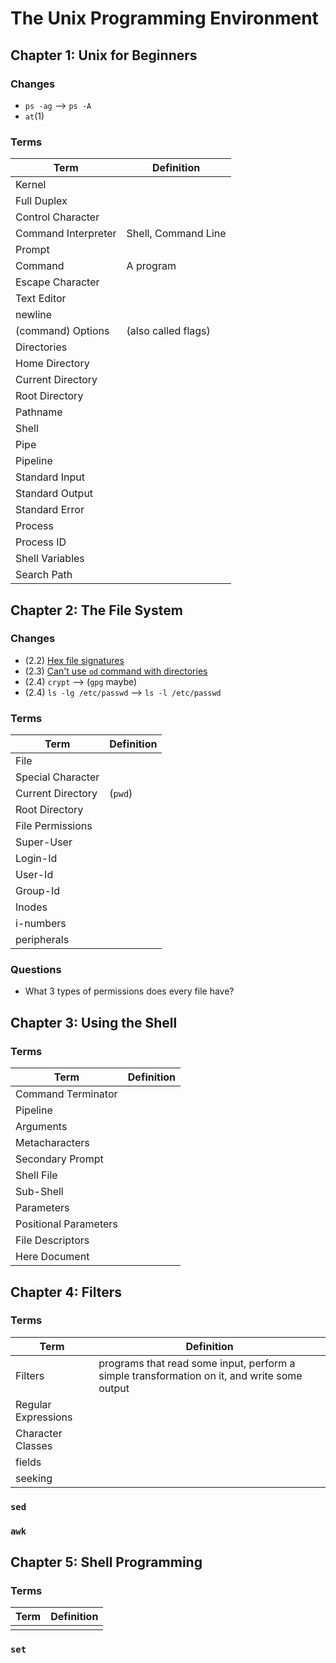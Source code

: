 # The Unix Programming Environment

## Chapter 1: Unix for Beginners

### Changes
- `ps -ag` --> `ps -A`
- `at`(1)

### Terms

| Term                | Definition          |
|---------------------|---------------------|
| Kernel              |                     |
| Full Duplex         |                     |
| Control Character   |                     |
| Command Interpreter | Shell, Command Line |
| Prompt              |                     |
| Command             | A program           |
| Escape Character    |                     |
| Text Editor         |                     |
| newline             |                     |
| (command) Options   | (also called flags) |
| Directories         |                     |
| Home Directory      |                     |
| Current Directory   |                     |
| Root Directory      |                     |
| Pathname            |                     |
| Shell               |                     |
| Pipe                |                     |
| Pipeline            |                     |
| Standard Input      |                     |
| Standard Output     |                     |
| Standard Error      |                     |
| Process             |                     |
| Process ID          |                     |
| Shell Variables     |                     |
| Search Path         |                     |

## Chapter 2: The File System

### Changes
- (2.2) [Hex file signatures](https://en.wikipedia.org/wiki/List_of_file_signatures)
- (2.3) [Can't use `od` command with directories](https://unix.stackexchange.com/questions/173849/cant-use-od-command-with-directories)
- (2.4) `crypt` --> (`gpg` maybe)
- (2.4) `ls -lg /etc/passwd` --> `ls -l /etc/passwd`

### Terms 

| Term              | Definition |
|-------------------|------------|
| File              |            |
| Special Character |            |
| Current Directory | (`pwd`)    |
| Root Directory    |            |
| File Permissions  |            |
| Super-User        |            |
| Login-Id          |            |
| User-Id           |            |
| Group-Id          |            |
| Inodes            |            |
| i-numbers         |            |
| peripherals       |            |

### Questions
- What 3 types of permissions does every file have?

## Chapter 3: Using the Shell

### Terms

| Term                  | Definition |
|-----------------------|------------|
| Command Terminator    |            |
| Pipeline              |            |
| Arguments             |            |
| Metacharacters        |            |
| Secondary Prompt      |            |
| Shell File            |            |
| Sub-Shell             |            |
| Parameters            |            |
| Positional Parameters |            |
| File Descriptors      |            |
| Here Document         |            |

## Chapter 4: Filters

### Terms

| Term                | Definition                                                                                  |
|---------------------|---------------------------------------------------------------------------------------------|
| Filters             | programs that read some input, perform a simple transformation on it, and write some output |
| Regular Expressions |                                                                                             |
| Character Classes   |                                                                                             |
| fields              |                                                                                             |
| seeking             |                                                                                             |


### `sed`

### `awk`


## Chapter 5: Shell Programming

### Terms

| Term | Definition |
|------|------------|
|      |            |

### `set`

